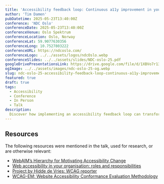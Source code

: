```yaml
---
title: 'Accessibility feedback loop: Continuous a11y improvement in your development life cycle'
author: 'Tim Damen'
pubDatetime: 2025-05-23T13:40:00Z
conference: 'NDC Oslo'
conferenceDate: 2025-05-23T13:40:00Z
conferenceVenue: Oslo Spektrum
conferenceLocation: Oslo, Norway
conferenceLat: 59.9077630356
conferenceLong: 10.7527803222
conferenceURL: https://ndcoslo.com/
conferenceLogo: ../../assets/logos/ndcOslo.webp
conferenceSlides: ../../assets/slides/NDC-oslo-25.pdf
googleDrivePresentationsLink: https://drive.google.com/file/d/1XBVo7r13gSQFZxcHvUSSS02yiqrQtph9/view?usp=sharing
ogImage: ../../assets/images/ndc-oslo-25-og.webp
slug: ndc-oslo-25-accessibility-feedback-loop-continuous-a11y-improvement-in-your-development-life-cycle
featured: true
draft: true
tags:
  - Accessibility
  - Conference
  - In Person
  - Talk
description:
  Discover how implementing an accessibility feedback loop can transform your development process. Learn about continuous WCAG evaluations, rapid feedback cycles, and accessibility integration that fits within agile methodologies. We'll explore real-world strategies and their impact on development teams.
---
```


## Resources
The following resources were mentioned in the talk, used for research, or are otherwise relevant:
- [WebAIM’s Hierarchy for Motivating Accessibility Change](https://webaim.org/blog/motivating-accessibility-change/)
- [Web accessibility in your organisation: roles and responsibilities](https://www.digitoegankelijk.nl/sites/default/files/2022-09/Web%20accessibility%20in%20your%20organisation.pdf)
- [Project by Hidde de Vries: WCAG reporter](https://hidde.blog/introducing-an-eleventy-starter-project-for-wcag-reports/)
- [WCAG-EM: Website Accessibility Conformance Evaluation Methodology](https://www.w3.org/WAI/test-evaluate/conformance/wcag-em/)
